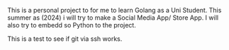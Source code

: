 This is a personal project to for me to learn Golang as a Uni Student. This summer as (2024) i will try to make a Social Media App/ Store App.
I will also try to embedd so Python to the project.

This is a test to see if git via ssh works.

